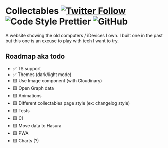 # Collectables [![Twitter Follow](https://img.shields.io/twitter/follow/leozera?label=Follow%20on%20Twitter)](https://twitter.com/leozera/) ![Code Style Prettier](https://img.shields.io/badge/code_style-prettier-ff69b4.svg) ![GitHub](https://img.shields.io/github/license/leonardofaria/collectables)

A website showing the old computers / iDevices I own. I built one in the past but this one is an excuse to play with tech I want to try.

## Roadmap aka todo

- ✅ TS support
- ✅ Themes (dark/light mode)
- 🟨 Use Image component (with Cloudinary)
- 🟨 Open Graph data
- 🟨 Animations
- 🟨 Different collectables page style (ex: changelog style)
- 🟨 Tests
- 🟨 CI
- 🟨 Move data to Hasura
- 🟨 PWA
- 🟨 Charts (?)
